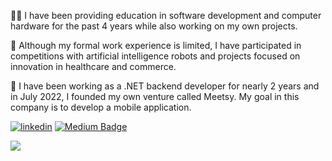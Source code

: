 🧑‍💻 I have been providing education in software development and computer hardware for the past 4 years while also working on my own projects. 

👀 Although my formal work experience is limited, I have participated in competitions with artificial intelligence robots and projects focused on innovation in healthcare and commerce. 

📲 I have been working as a .NET backend developer for nearly 2 years and in July 2022, I founded my own venture called Meetsy. My goal in this company is to develop a mobile application.

[![linkedin](https://img.shields.io/badge/Linkedin-000000?style=for-the-badge&logo=Linkedin&logoColor=white)](https://www.linkedin.com/in/cumali-onur-g%C3%B6k%C3%A7e-791b5b21b) [![Medium Badge](https://img.shields.io/badge/-Medium-757575?style=flat-quare&labelColor=757575&logo=Medium&logoColor=white&link=link)](https://medium.com/@onurgokce)                                                                                                                    



<img src="https://i.pinimg.com/originals/db/92/8b/db928b3c376bc306b3f414cae4b216ab.gif" width="auto">
